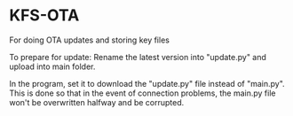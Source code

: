 # KFS-OTA
For doing OTA updates and storing key files

To prepare for update: Rename the latest version into "update.py" and upload into main folder.

In the program, set it to download the "update.py" file instead of "main.py". This is done so that in the event of connection problems, the main.py file won't be overwritten halfway and be corrupted.
